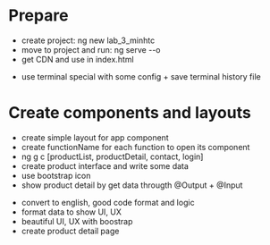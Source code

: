 # Prepare
- create project: ng new lab_3_minhtc
- move to project and run: ng serve --o
- get CDN and use in index.html
+ use terminal special with some config + save terminal history file

# Create components and layouts
- create simple layout for app component
- create functionName for each function to open its component
- ng g c [productList, productDetail, contact, login]
- create product interface and write some data
- use bootstrap icon
- show product detail by get data througth @Output + @Input
+ convert to english, good code format and logic
+ format data to show UI, UX
+ beautiful UI, UX with boostrap
+ create product detail page